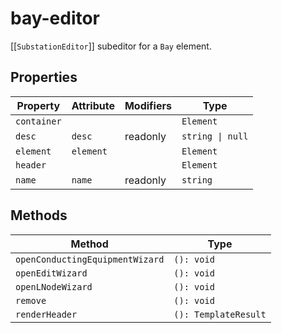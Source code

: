 # bay-editor

[[`SubstationEditor`]] subeditor for a `Bay` element.

## Properties

| Property    | Attribute | Modifiers | Type             |
|-------------|-----------|-----------|------------------|
| `container` |           |           | `Element`        |
| `desc`      | `desc`    | readonly  | `string \| null` |
| `element`   | `element` |           | `Element`        |
| `header`    |           |           | `Element`        |
| `name`      | `name`    | readonly  | `string`         |

## Methods

| Method                          | Type                 |
|---------------------------------|----------------------|
| `openConductingEquipmentWizard` | `(): void`           |
| `openEditWizard`                | `(): void`           |
| `openLNodeWizard`               | `(): void`           |
| `remove`                        | `(): void`           |
| `renderHeader`                  | `(): TemplateResult` |
